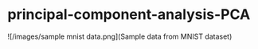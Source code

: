 # principal-component-analysis-PCA

![/images/sample mnist data.png](Sample data from MNIST dataset)
